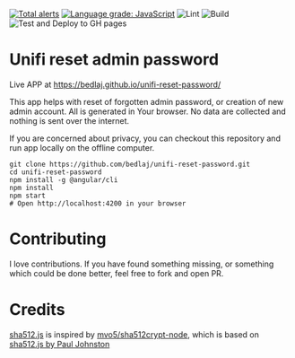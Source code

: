 [![Total alerts](https://img.shields.io/lgtm/alerts/g/bedlaj/unifi-reset-password.svg?logo=lgtm&logoWidth=18)](https://lgtm.com/projects/g/bedlaj/unifi-reset-password/alerts/)
[![Language grade: JavaScript](https://img.shields.io/lgtm/grade/javascript/g/bedlaj/unifi-reset-password.svg?logo=lgtm&logoWidth=18)](https://lgtm.com/projects/g/bedlaj/unifi-reset-password/context:javascript)
![Lint](https://github.com/bedlaj/unifi-reset-password/workflows/Lint/badge.svg)
![Build](https://github.com/bedlaj/unifi-reset-password/workflows/Build/badge.svg)
![Test and Deploy to GH pages](https://github.com/bedlaj/unifi-reset-password/workflows/Test%20and%20Deploy%20to%20GH%20pages/badge.svg)

# Unifi reset admin password

Live APP at https://bedlaj.github.io/unifi-reset-password/

This app helps with reset of forgotten admin password, or creation of new admin account.
All is generated in Your browser. No data are collected and nothing is sent over the internet.

If you are concerned about privacy, you can checkout this repository and run app locally on the offline computer.
```
git clone https://github.com/bedlaj/unifi-reset-password.git
cd unifi-reset-password
npm install -g @angular/cli
npm install
npm start
# Open http://localhost:4200 in your browser
```

# Contributing
I love contributions. If you have found something missing, or something which could be done better, feel free to fork and open PR.

# Credits
[sha512.js](https://github.com/bedlaj/unifi-reset-password/blob/master/src/utils/sha512.js) is inspired by [mvo5/sha512crypt-node](https://github.com/mvo5/sha512crypt-node), which is based on [sha512.js by Paul Johnston](http://pajhome.org.uk/crypt/md5/sha512.html)
